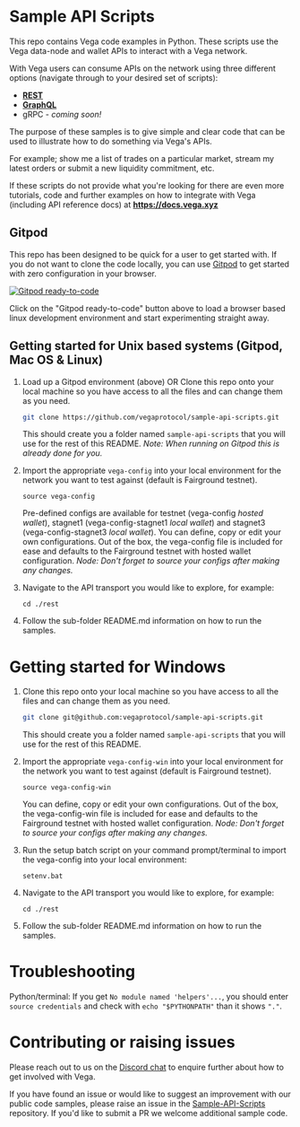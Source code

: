 
# Sample API Scripts

This repo contains Vega code examples in Python. These scripts use the Vega data-node and wallet APIs to interact with a Vega network.

With Vega users can consume APIs on the network using three different options (navigate through to your desired set of scripts):
 
 * **[REST](./rest)**
 * **[GraphQL](./graphql)**
 * gRPC - *coming soon!*
 
The purpose of these samples is to give simple and clear code that can be used to illustrate how to do something via Vega's APIs. 

For example; show me a list of trades on a particular market, stream my latest orders or submit a new liquidity commitment, etc. 

If these scripts do not provide what you're looking for there are even more tutorials, code and further examples on how to integrate with Vega (including API reference docs) at **https://docs.vega.xyz**

## Gitpod

This repo has been designed to be quick for a user to get started with. If you do not want to clone the code locally, you can use [Gitpod](https://gitpod.io/) to get started with zero configuration in your browser.

[![Gitpod ready-to-code](https://img.shields.io/badge/Gitpod-ready--to--code-blue?logo=gitpod)](https://gitpod.io/#https://github.com/vegaprotocol/sample-api-scripts)

Click on the "Gitpod ready-to-code" button above to load a browser based linux development environment and start experimenting straight away.

## Getting started for Unix based systems (Gitpod, Mac OS & Linux)

1. Load up a Gitpod environment (above) OR Clone this repo onto your local machine so you have access to all the files and can change them as you need.
    ```bash
    git clone https://github.com/vegaprotocol/sample-api-scripts.git
    ```
    This should create you a folder named `sample-api-scripts` that you will use for the rest of this README. 
    *Note: When running on Gitpod this is already done for you.*
    
1. Import the appropriate `vega-config` into your local environment for the network you want to test against (default is Fairground testnet). 
   ```
   source vega-config
   ```
   Pre-defined configs are available for testnet (vega-config *hosted wallet*), stagnet1 (vega-config-stagnet1 *local wallet*) and stagnet3 (vega-config-stagnet3 *local wallet*). You can define, copy or edit your own configurations. Out of the box, the vega-config file is included for ease and defaults to the Fairground testnet with hosted wallet configuration. *Node: Don't forget to source your configs after making any changes.*
   
1. Navigate to the API transport you would like to explore, for example:
   ```
   cd ./rest
   ```
   
1. Follow the sub-folder README.md information on how to run the samples.
   
# Getting started for Windows

1. Clone this repo onto your local machine so you have access to all the files and can change them as you need.
    ```bash
    git clone git@github.com:vegaprotocol/sample-api-scripts.git
    ```
    This should create you a folder named `sample-api-scripts` that you will use for the rest of this README.
    
1. Import the appropriate `vega-config-win` into your local environment for the network you want to test against (default is Fairground testnet). 
   ```
   source vega-config-win
   ```
   You can define, copy or edit your own configurations. Out of the box, the vega-config-win file is included for ease and defaults to the Fairground testnet with hosted wallet configuration. *Node: Don't forget to source your configs after making any changes.*
   
1. Run the setup batch script on your command prompt/terminal to import the vega-config into your local environment: 
   ```
   setenv.bat
   ```
   
1. Navigate to the API transport you would like to explore, for example:
   ```
   cd ./rest
   ```
   
1. Follow the sub-folder README.md information on how to run the samples.


# Troubleshooting

Python/terminal: If you get `No module named 'helpers'...`, you should enter `source credentials` and check with `echo "$PYTHONPATH"` than it shows `"."`.

# Contributing or raising issues

Please reach out to us on the [Discord chat](https://discord.gg/bkAF3Tu) to enquire further about how to get involved with Vega.

If you have found an issue or would like to suggest an improvement with our public code samples, please raise an issue in the [Sample-API-Scripts](https://github.com/vegaprotocol/sample-api-scripts/) repository. If you'd like to submit a PR we welcome additional sample code.
